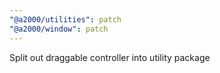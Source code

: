 ```yaml
---
"@a2000/utilities": patch
"@a2000/window": patch
---
```


Split out draggable controller into utility package

